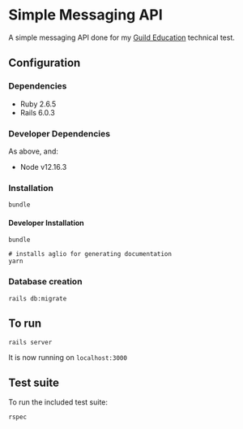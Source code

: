 # Simple Messaging API

A simple messaging API done for my [Guild Education] technical test.

[Guild Education]: https://www.guildeducation.com/

## Configuration

### Dependencies

* Ruby 2.6.5
* Rails 6.0.3

### Developer Dependencies

As above, and:

* Node v12.16.3

### Installation

```
bundle
```

#### Developer Installation

```
bundle

# installs aglio for generating documentation
yarn
```

### Database creation

```
rails db:migrate
```

## To run

```
rails server
```

It is now running on `localhost:3000`

## Test suite

To run the included test suite:

```
rspec
```
